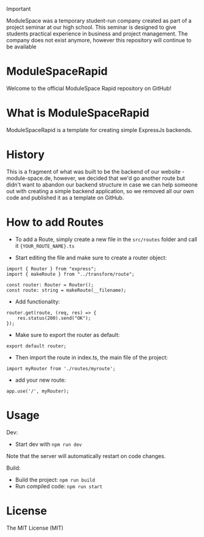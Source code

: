 > [!IMPORTANT]  
> ModuleSpace was a temporary student-run company created as part of a project seminar at our high school. This seminar is designed to give students practical experience in business and project management. The company does not exist anymore, however this repository will continue to be available


# ModuleSpaceRapid

Welcome to the official ModuleSpace Rapid repository on GitHub!

# What is ModuleSpaceRapid

ModuleSpaceRapid is a template for creating simple ExpressJs backends.

# History

This is a fragment of what was built to be the backend of our website - module-space.de, however, we decided that we'd go another route but didn't want to abandon our backend structure in case we can help someone out with creating a simple backend application, so we removed all our own code and published it as a template on GitHub.

# How to add Routes

- To add a Route, simply create a new file in the ```src/routes``` folder and call it ```{YOUR_ROUTE_NAME}.ts```

- Start editing the file and make sure to create a router object:
```
import { Router } from "express";
import { makeRoute } from "../transform/route";

const router: Router = Router();
const route: string = makeRoute(__filename);
```
- Add functionality:
```
router.get(route, (req, res) => {
    res.status(200).send("OK");
});
```

- Make sure to export the router as default:

```
export default router;
```

- Then import the route in index.ts, the main file of the project:

```
import myRouter from './routes/myroute';
```

- add your new route:

```
app.use('/', myRouter);
```

# Usage

Dev:
- Start dev with ```npm run dev```

Note that the server will automatically restart on code changes.

Build:
- Build the project: ```npm run build``` 
- Run compiled code: ```npm run start```

# License

The MIT License (MIT)
